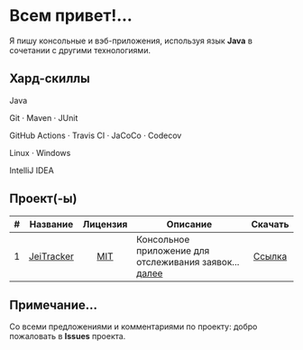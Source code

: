# Всем привет!...

Я пишу консольные и вэб-приложения, используя язык **Java** в сочетании с другими технологиями.

## Хард-скиллы

Java 

Git &middot; Maven &middot; JUnit

GitHub Actions &middot; Travis CI &middot; JaCoCo &middot; Codecov

Linux &middot; Windows

IntelliJ IDEA

## Проект(-ы)

| # | Название | Лицензия | Описание | Скачать |
|:-:| :------: | :------: | -------- | :-----: |
| 1 | [JeiTracker](https://github.com/jeikhan/job4j/tree/hotfix_3/chapter_002/src/main/java/ru/job4j/tracker) | [MIT](https://github.com/jeikhan/job4j/blob/hotfix_3/LICENSE) | Консольное приложение для отслеживания заявок... [далее](https://github.com/jeikhan/job4j/blob/hotfix_3/chapter_002/src/main/java/ru/job4j/tracker/README.md) | [Ссылка](https://github.com/jeikhan/job4j/releases) |

## Примечание...

Со всеми предложениями и комментариями по проекту: добро пожаловать в **Issues** проекта.



<!-- Technical information
&middot; JavaScript &middot; HTML &middot; CSS

Example badge with logo:
![](https://img.shields.io/badge/-Git-F05032?style=flat&logo=git&logoColor=white) 

`Windows` &bull;
-->
